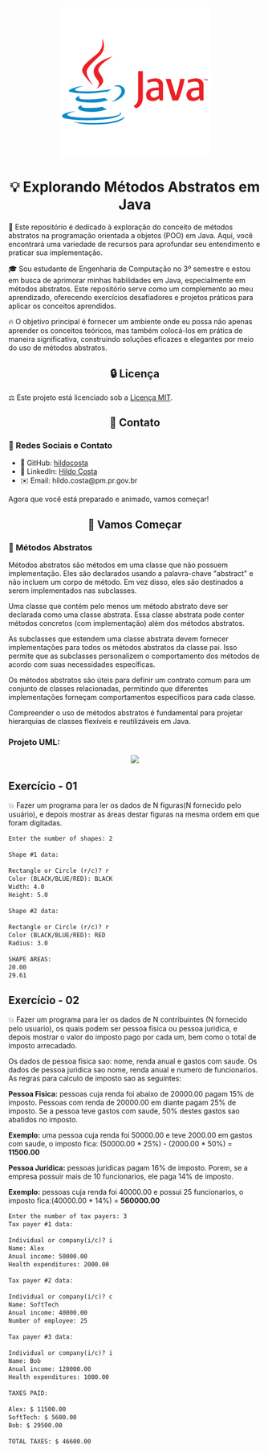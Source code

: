 <p align="center">
  <img src="https://github.com/hildocosta/hildocosta-Curso-Java--Nelio-Alves/blob/main/logo.png" width="300">
</p>

<h1 align="center">💡 Explorando Métodos Abstratos em Java</h1>

<p>🚀 Este repositório é dedicado à exploração do conceito de métodos abstratos na programação orientada a objetos (POO) em Java. Aqui, você encontrará uma variedade de recursos para aprofundar seu entendimento e praticar sua implementação.</p>

<p>🎓 Sou estudante de Engenharia de Computação no 3º semestre e estou em busca de aprimorar minhas habilidades em Java, especialmente em métodos abstratos. Este repositório serve como um complemento ao meu aprendizado, oferecendo exercícios desafiadores e projetos práticos para aplicar os conceitos aprendidos.</p>

<p>🔥 O objetivo principal é fornecer um ambiente onde eu possa não apenas aprender os conceitos teóricos, mas também colocá-los em prática de maneira significativa, construindo soluções eficazes e elegantes por meio do uso de métodos abstratos.</p>

<h2 align="center">🔒 Licença</h2>

<p>⚖️ Este projeto está licenciado sob a <a href="LICENSE">Licença MIT</a>.</p>

<h2 align="center">📧 Contato</h2>

<h3>🔗 Redes Sociais e Contato</h3>

<ul>
  <li>📌 GitHub: <a href="https://github.com/hildocosta">hildocosta</a></li>
  <li>💼 LinkedIn: <a href="https://www.linkedin.com/in/hildo-costa-b83812231/">Hildo Costa</a></li>
  <li>✉️ Email: hildo.costa@pm.pr.gov.br</li>
</ul>

<p>Agora que você está preparado e animado, vamos começar!</p>

<h2 align="center">🚀 Vamos Começar</h2>

<h3>🧩 Métodos Abstratos</h3>
<p>Métodos abstratos são métodos em uma classe que não possuem implementação. Eles são declarados usando a palavra-chave "abstract" e não incluem um corpo de método. Em vez disso, eles são destinados a serem implementados nas subclasses.</p>

<p>Uma classe que contém pelo menos um método abstrato deve ser declarada como uma classe abstrata. Essa classe abstrata pode conter métodos concretos (com implementação) além dos métodos abstratos.</p>

<p>As subclasses que estendem uma classe abstrata devem fornecer implementações para todos os métodos abstratos da classe pai. Isso permite que as subclasses personalizem o comportamento dos métodos de acordo com suas necessidades específicas.</p>

<p>Os métodos abstratos são úteis para definir um contrato comum para um conjunto de classes relacionadas, permitindo que diferentes implementações forneçam comportamentos específicos para cada classe.</p>

<p>Compreender o uso de métodos abstratos é fundamental para projetar hierarquias de classes flexíveis e reutilizáveis em Java.</p>

<h3>Projeto UML:</h3>

 <p align="center">
  <img src="https://github.com/hildocosta/Metodos_Abstratos/blob/main/imagem_01.png">
</p>

<h2> Exercício - 01</h2>

<p>💥 Fazer um programa para ler os dados de N figuras(N fornecido pelo usuário), e depois mostrar as áreas destar figuras na mesma ordem em que foram digitadas. </p>

```
Enter the number of shapes: 2

Shape #1 data:

Rectangle or Circle (r/c)? r
Color (BLACK/BLUE/RED): BLACK
Width: 4.0
Height: 5.0

Shape #2 data:

Rectangle or Circle (r/c)? r
Color (BLACK/BLUE/RED): RED
Radius: 3.0

SHAPE AREAS:
20.00
29.61
```

<h2> Exercício - 02</h2>

<p>💥 Fazer um programa para ler os dados de N contribuintes (N fornecido pelo usuario), os quais podem ser pessoa fisica ou pessoa juridica, e depois mostrar o valor do imposto pago por cada um, bem como o total de imposto arrecadado.

Os dados de pessoa fisica sao: nome, renda anual e gastos com saude. Os dados de pessoa juridica sao nome, renda anual e numero de funcionarios. As regras para calculo de imposto sao as seguintes:

**Pessoa Fisica:** pessoas cuja renda foi abaixo de 20000.00 pagam 15% de imposto. Pessoas com renda de 20000.00 em diante pagam 25% de imposto. Se a pessoa teve gastos com saude, 50% destes gastos sao abatidos no imposto.

**Exemplo:** uma pessoa cuja renda foi 50000.00 e teve 2000.00 em gastos com saude, o imposto fica: (50000.00 * 25%) - (2000.00 * 50%) = **11500.00**

**Pessoa Juridica:** pessoas juridicas pagam 16% de imposto. Porem, se a empresa possuir mais de 10 funcionarios, ele paga 14% de imposto.

**Exemplo:** pessoas cuja renda foi 40000.00 e possui 25 funcionarios, o imposto fica:(40000.00 * 14%) = **560000.00** </p>

```
Enter the number of tax payers: 3
Tax payer #1 data:

Individual or company(i/c)? i
Name: Alex
Anual income: 50000.00
Health expenditures: 2000.00

Tax payer #2 data:

Individual or company(i/c)? c
Name: SoftTech
Anual income: 40000.00
Number of employee: 25

Tax payer #3 data:

Individual or company(i/c)? i
Name: Bob
Anual income: 120000.00
Health expenditures: 1000.00

TAXES PAID:

Alex: $ 11500.00
SoftTech: $ 5600.00
Bob: $ 29500.00

TOTAL TAXES: $ 46600.00


```
